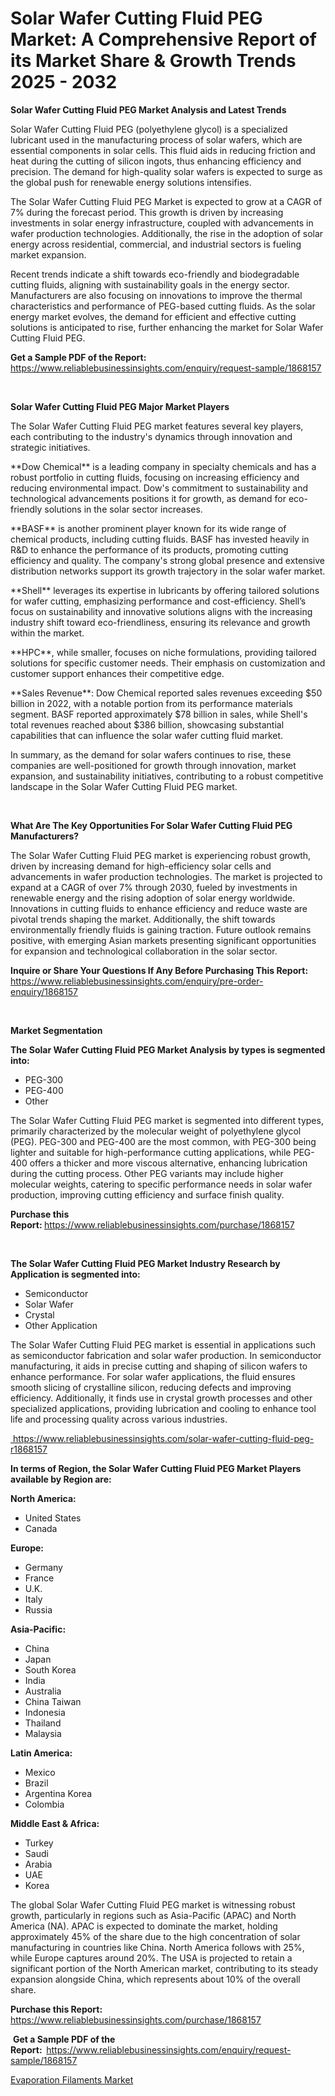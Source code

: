 <p><h1>Solar Wafer Cutting Fluid PEG Market: A Comprehensive Report of its Market Share & Growth Trends 2025 - 2032</h1></p><p><strong>Solar Wafer Cutting Fluid PEG Market Analysis and Latest Trends</strong></p>
<p><p>Solar Wafer Cutting Fluid PEG (polyethylene glycol) is a specialized lubricant used in the manufacturing process of solar wafers, which are essential components in solar cells. This fluid aids in reducing friction and heat during the cutting of silicon ingots, thus enhancing efficiency and precision. The demand for high-quality solar wafers is expected to surge as the global push for renewable energy solutions intensifies.</p><p>The Solar Wafer Cutting Fluid PEG Market is expected to grow at a CAGR of 7% during the forecast period. This growth is driven by increasing investments in solar energy infrastructure, coupled with advancements in wafer production technologies. Additionally, the rise in the adoption of solar energy across residential, commercial, and industrial sectors is fueling market expansion.</p><p>Recent trends indicate a shift towards eco-friendly and biodegradable cutting fluids, aligning with sustainability goals in the energy sector. Manufacturers are also focusing on innovations to improve the thermal characteristics and performance of PEG-based cutting fluids. As the solar energy market evolves, the demand for efficient and effective cutting solutions is anticipated to rise, further enhancing the market for Solar Wafer Cutting Fluid PEG.</p></p>
<p><strong>Get a Sample PDF of the Report:&nbsp;</strong> <a href="https://www.reliablebusinessinsights.com/enquiry/request-sample/1868157?utm_campaign=2313&utm_medium=2&utm_source=Github&utm_content=ia&utm_term=03042025&utm_id=solar-wafer-cutting-fluid-peg">https://www.reliablebusinessinsights.com/enquiry/request-sample/1868157</a></p>
<p>&nbsp;</p>
<p><strong>Solar Wafer Cutting Fluid PEG Major Market Players</strong></p>
<p><p>The Solar Wafer Cutting Fluid PEG market features several key players, each contributing to the industry's dynamics through innovation and strategic initiatives.</p><p>**Dow Chemical** is a leading company in specialty chemicals and has a robust portfolio in cutting fluids, focusing on increasing efficiency and reducing environmental impact. Dow's commitment to sustainability and technological advancements positions it for growth, as demand for eco-friendly solutions in the solar sector increases.</p><p>**BASF** is another prominent player known for its wide range of chemical products, including cutting fluids. BASF has invested heavily in R&D to enhance the performance of its products, promoting cutting efficiency and quality. The company's strong global presence and extensive distribution networks support its growth trajectory in the solar wafer market.</p><p>**Shell** leverages its expertise in lubricants by offering tailored solutions for wafer cutting, emphasizing performance and cost-efficiency. Shell’s focus on sustainability and innovative solutions aligns with the increasing industry shift toward eco-friendliness, ensuring its relevance and growth within the market.</p><p>**HPC**, while smaller, focuses on niche formulations, providing tailored solutions for specific customer needs. Their emphasis on customization and customer support enhances their competitive edge.</p><p>**Sales Revenue**: Dow Chemical reported sales revenues exceeding $50 billion in 2022, with a notable portion from its performance materials segment. BASF reported approximately $78 billion in sales, while Shell's total revenues reached about $386 billion, showcasing substantial capabilities that can influence the solar wafer cutting fluid market.</p><p>In summary, as the demand for solar wafers continues to rise, these companies are well-positioned for growth through innovation, market expansion, and sustainability initiatives, contributing to a robust competitive landscape in the Solar Wafer Cutting Fluid PEG market.</p></p>
<p>&nbsp;</p>
<p><strong>What Are The Key Opportunities For Solar Wafer Cutting Fluid PEG Manufacturers?</strong></p>
<p><p>The Solar Wafer Cutting Fluid PEG market is experiencing robust growth, driven by increasing demand for high-efficiency solar cells and advancements in wafer production technologies. The market is projected to expand at a CAGR of over 7% through 2030, fueled by investments in renewable energy and the rising adoption of solar energy worldwide. Innovations in cutting fluids to enhance efficiency and reduce waste are pivotal trends shaping the market. Additionally, the shift towards environmentally friendly fluids is gaining traction. Future outlook remains positive, with emerging Asian markets presenting significant opportunities for expansion and technological collaboration in the solar sector.</p></p>
<p><strong>Inquire or Share Your Questions If Any Before Purchasing This Report:</strong> <a href="https://www.reliablebusinessinsights.com/enquiry/pre-order-enquiry/1868157?utm_campaign=2313&utm_medium=2&utm_source=Github&utm_content=ia&utm_term=03042025&utm_id=solar-wafer-cutting-fluid-peg">https://www.reliablebusinessinsights.com/enquiry/pre-order-enquiry/1868157</a></p>
<p>&nbsp;</p>
<p><strong>Market Segmentation</strong></p>
<p><strong>The Solar Wafer Cutting Fluid PEG Market Analysis by types is segmented into:</strong></p>
<p><ul><li>PEG-300</li><li>PEG-400</li><li>Other</li></ul></p>
<p><p>The Solar Wafer Cutting Fluid PEG market is segmented into different types, primarily characterized by the molecular weight of polyethylene glycol (PEG). PEG-300 and PEG-400 are the most common, with PEG-300 being lighter and suitable for high-performance cutting applications, while PEG-400 offers a thicker and more viscous alternative, enhancing lubrication during the cutting process. Other PEG variants may include higher molecular weights, catering to specific performance needs in solar wafer production, improving cutting efficiency and surface finish quality.</p></p>
<p><strong>Purchase this Report:&nbsp;</strong><a href="https://www.reliablebusinessinsights.com/purchase/1868157?utm_campaign=2313&utm_medium=2&utm_source=Github&utm_content=ia&utm_term=03042025&utm_id=solar-wafer-cutting-fluid-peg">https://www.reliablebusinessinsights.com/purchase/1868157</a></p>
<p>&nbsp;</p>
<p><strong>The Solar Wafer Cutting Fluid PEG Market Industry Research by Application is segmented into:</strong></p>
<p><ul><li>Semiconductor</li><li>Solar Wafer</li><li>Crystal</li><li>Other Application</li></ul></p>
<p><p>The Solar Wafer Cutting Fluid PEG market is essential in applications such as semiconductor fabrication and solar wafer production. In semiconductor manufacturing, it aids in precise cutting and shaping of silicon wafers to enhance performance. For solar wafer applications, the fluid ensures smooth slicing of crystalline silicon, reducing defects and improving efficiency. Additionally, it finds use in crystal growth processes and other specialized applications, providing lubrication and cooling to enhance tool life and processing quality across various industries.</p></p>
<p><a href="https://www.reliablebusinessinsights.com/solar-wafer-cutting-fluid-peg-r1868157?utm_campaign=2313&utm_medium=2&utm_source=Github&utm_content=ia&utm_term=03042025&utm_id=solar-wafer-cutting-fluid-peg">&nbsp;https://www.reliablebusinessinsights.com/solar-wafer-cutting-fluid-peg-r1868157</a></p>
<p><strong>In terms of Region, the Solar Wafer Cutting Fluid PEG Market Players available by Region are:</strong></p>
<p>
    <p> <strong> North America: </strong>
        <ul>
            <li>United States</li>
            <li>Canada</li>
        </ul>
        </p> 
    <p> <strong> Europe: </strong>
        <ul>
            <li>Germany</li>
            <li>France</li>
            <li>U.K.</li>
            <li>Italy</li>
            <li>Russia</li>
        </ul>
        </p> 
    <p> <strong> Asia-Pacific: </strong>
        <ul>
            <li>China</li>
            <li>Japan</li>
            <li>South Korea</li>
            <li>India</li>
            <li>Australia</li>
            <li>China Taiwan</li>
            <li>Indonesia</li>
            <li>Thailand</li>
            <li>Malaysia</li>
        </ul>
        </p> 
    <p> <strong> Latin America: </strong>
        <ul>
            <li>Mexico</li>
            <li>Brazil</li>
            <li>Argentina Korea</li>
            <li>Colombia</li>
        </ul>
        </p> 
    <p> <strong> Middle East & Africa: </strong>
        <ul>
            <li>Turkey</li>
            <li>Saudi</li>
            <li>Arabia</li>
            <li>UAE</li>
            <li>Korea</li>
        </ul>
    </p>
    </p>
<p><p>The global Solar Wafer Cutting Fluid PEG market is witnessing robust growth, particularly in regions such as Asia-Pacific (APAC) and North America (NA). APAC is expected to dominate the market, holding approximately 45% of the share due to the high concentration of solar manufacturing in countries like China. North America follows with 25%, while Europe captures around 20%. The USA is projected to retain a significant portion of the North American market, contributing to its steady expansion alongside China, which represents about 10% of the overall share.</p></p>
<p><strong>Purchase this Report: </strong><a href="https://www.reliablebusinessinsights.com/purchase/1868157?utm_campaign=2313&utm_medium=2&utm_source=Github&utm_content=ia&utm_term=03042025&utm_id=solar-wafer-cutting-fluid-peg">https://www.reliablebusinessinsights.com/purchase/1868157</a></p>
<p>&nbsp;<strong>Get a Sample PDF of the Report:&nbsp;&nbsp;</strong><a href="https://www.reliablebusinessinsights.com/enquiry/request-sample/1868157?utm_campaign=2313&utm_medium=2&utm_source=Github&utm_content=ia&utm_term=03042025&utm_id=solar-wafer-cutting-fluid-peg">https://www.reliablebusinessinsights.com/enquiry/request-sample/1868157</a></p>
<p><strong></strong></p>
<p><p><a href="https://github.com/klindsey95/Market-Research-Report-List-1/blob/main/evaporation-filaments-market.md?utm_campaign=2313&utm_medium=2&utm_source=Github&utm_content=ia&utm_term=03042025&utm_id=solar-wafer-cutting-fluid-peg">Evaporation Filaments Market</a></p></p>